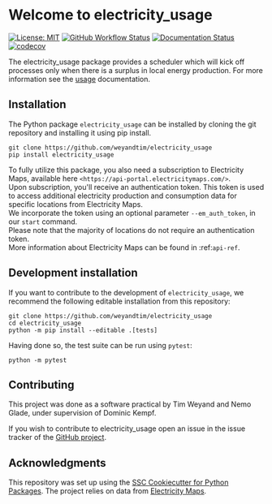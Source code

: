 # Welcome to electricity_usage

[![License: MIT](https://img.shields.io/badge/License-MIT-yellow.svg)](https://opensource.org/licenses/MIT)
[![GitHub Workflow Status](https://img.shields.io/github/actions/workflow/status/weyandtim/electricity_usage/ci.yml?branch=main)](https://github.com/weyandtim/electricity_usage/actions/workflows/ci.yml)
[![Documentation Status](https://readthedocs.org/projects/electricity_usage/badge/)](https://electricity_usage.readthedocs.io/)
[![codecov](https://codecov.io/gh/weyandtim/electricity_usage/branch/main/graph/badge.svg)](https://codecov.io/gh/weyandtim/electricity_usage)

The electricity_usage package provides a scheduler which will kick off processes only when there is a surplus in local energy production.
For more information see the [usage](usage.html) documentation.

## Installation

The Python package `electricity_usage` can be installed by cloning the git repository and installing it using pip install.

```
git clone https://github.com/weyandtim/electricity_usage
pip install electricity_usage
```
To fully utilize this package, you also need a subscription to Electricity Maps, available here `<https://api-portal.electricitymaps.com/>`.  
Upon subscription, you'll receive an authentication token. This token is used to access additional electricity production and consumption data for specific locations from Electricity Maps.  
We incorporate the token using an optional parameter `--em_auth_token`, in our `start` command.  
Please note that the majority of locations do not require an authentication token.  
More information about Electricity Maps can be found in :ref:`api-ref`.

<!-- @Tim kann sein dass das nicht reicht, deine Entscheidung -->


## Development installation

If you want to contribute to the development of `electricity_usage`, we recommend
the following editable installation from this repository:

```
git clone https://github.com/weyandtim/electricity_usage
cd electricity_usage
python -m pip install --editable .[tests]
```

Having done so, the test suite can be run using `pytest`:

```
python -m pytest
```


## Contributing

This project was done as a software practical by Tim Weyand and Nemo Glade, under supervision of Dominic Kempf.

If you wish to contribute to electricity\_usage open an issue in the issue tracker of the [GitHub project](https://github.com/weyandtim/electricity_usage/issues).


## Acknowledgments

This repository was set up using the [SSC Cookiecutter for Python Packages](https://github.com/ssciwr/cookiecutter-python-package).
The project relies on data from [Electricity Maps](https://github.com/electricitymaps/electricitymaps-contrib).
